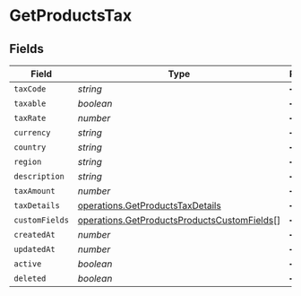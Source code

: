 # GetProductsTax


## Fields

| Field                                                                                                      | Type                                                                                                       | Required                                                                                                   | Description                                                                                                |
| ---------------------------------------------------------------------------------------------------------- | ---------------------------------------------------------------------------------------------------------- | ---------------------------------------------------------------------------------------------------------- | ---------------------------------------------------------------------------------------------------------- |
| `taxCode`                                                                                                  | *string*                                                                                                   | :heavy_minus_sign:                                                                                         | N/A                                                                                                        |
| `taxable`                                                                                                  | *boolean*                                                                                                  | :heavy_minus_sign:                                                                                         | N/A                                                                                                        |
| `taxRate`                                                                                                  | *number*                                                                                                   | :heavy_minus_sign:                                                                                         | N/A                                                                                                        |
| `currency`                                                                                                 | *string*                                                                                                   | :heavy_minus_sign:                                                                                         | N/A                                                                                                        |
| `country`                                                                                                  | *string*                                                                                                   | :heavy_minus_sign:                                                                                         | N/A                                                                                                        |
| `region`                                                                                                   | *string*                                                                                                   | :heavy_minus_sign:                                                                                         | N/A                                                                                                        |
| `description`                                                                                              | *string*                                                                                                   | :heavy_minus_sign:                                                                                         | N/A                                                                                                        |
| `taxAmount`                                                                                                | *number*                                                                                                   | :heavy_minus_sign:                                                                                         | N/A                                                                                                        |
| `taxDetails`                                                                                               | [operations.GetProductsTaxDetails](../../models/operations/getproductstaxdetails.md)                       | :heavy_minus_sign:                                                                                         | N/A                                                                                                        |
| `customFields`                                                                                             | [operations.GetProductsProductsCustomFields](../../models/operations/getproductsproductscustomfields.md)[] | :heavy_minus_sign:                                                                                         | N/A                                                                                                        |
| `createdAt`                                                                                                | *number*                                                                                                   | :heavy_minus_sign:                                                                                         | N/A                                                                                                        |
| `updatedAt`                                                                                                | *number*                                                                                                   | :heavy_minus_sign:                                                                                         | N/A                                                                                                        |
| `active`                                                                                                   | *boolean*                                                                                                  | :heavy_minus_sign:                                                                                         | N/A                                                                                                        |
| `deleted`                                                                                                  | *boolean*                                                                                                  | :heavy_minus_sign:                                                                                         | N/A                                                                                                        |